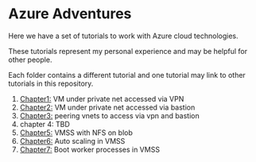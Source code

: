 # Azure Adventures


Here we have a set of tutorials to work with Azure cloud technologies.

These tutorials represent my personal experience and may be helpful for other
people.

Each folder contains a different tutorial and one tutorial may link to other
tutorials in this repository.


1. [Chapter1:](https://github.com/marconetto/azadventures/tree/main/chapter1/) VM under private net accessed via VPN
2. [Chapter2:](https://github.com/marconetto/azadventures/tree/main/chapter2/) VM under private net accessed via bastion
3. [Chapter3:](https://github.com/marconetto/azadventures/tree/main/chapter3/) peering vnets to access via vpn and bastion
4. chapter 4: TBD
5. [Chapter5:](https://github.com/marconetto/azadventures/tree/main/chapter5/) VMSS with NFS on blob
5. [Chapter6:](https://github.com/marconetto/azadventures/tree/main/chapter6/) Auto scaling in VMSS
5. [Chapter7:](https://github.com/marconetto/azadventures/tree/main/chapter7/) Boot worker processes in VMSS
